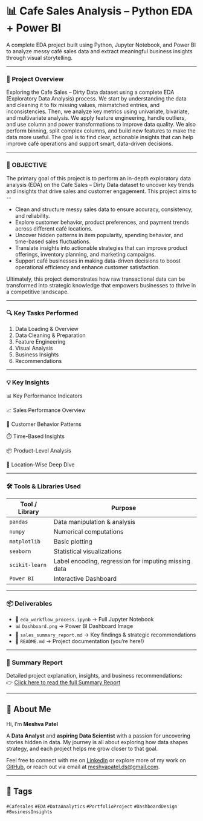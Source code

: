 # 📊 Cafe Sales Analysis – Python EDA + Power BI

A complete EDA project built using Python, Jupyter Notebook, and Power BI to analyze messy café sales data and extract meaningful business insights through visual storytelling.

--- 

### 📌 Project Overview 

Exploring the Cafe Sales – Dirty Data dataset using a complete EDA (Exploratory Data Analysis) process. We start by understanding the data and cleaning it to fix missing values, mismatched entries, and inconsistencies. Then, we analyze key metrics using univariate, bivariate, and multivariate analysis. We apply feature engineering, handle outliers, and use column and power transformations to improve data quality. We also perform binning, split complex columns, and build new features to make the data more useful. The goal is to find clear, actionable insights that can help improve café operations and support smart, data-driven decisions.

---

### 🎯 OBJECTIVE

The primary goal of this project is to perform an in-depth exploratory data analysis (EDA) on the Cafe Sales – Dirty Data dataset to uncover key trends and insights that drive sales and customer engagement.
This project aims to --
  * Clean and structure messy sales data to ensure accuracy, consistency, and reliability.
  * Explore customer behavior, product preferences, and payment trends across different café locations.
  * Uncover hidden patterns in item popularity, spending behavior, and time-based sales fluctuations.
  * Translate insights into actionable strategies that can improve product offerings, inventory planning, and marketing campaigns.
  * Support café businesses in making data-driven decisions to boost operational efficiency and enhance customer satisfaction.

Ultimately, this project demonstrates how raw transactional data can be transformed into strategic knowledge that empowers businesses to thrive in a competitive landscape.

---

### 🔍 Key Tasks Performed

1. Data Loading & Overview
2. Data Cleaning & Preparation
3. Feature Engineering
4. Visual Analysis
5. Business Insights 
6. Recommendations

---

### 💡 Key Insights

📊 Key Performance Indicators

📈 Sales Performance Overview

👥 Customer Behavior Patterns

⏱️ Time-Based Insights

📦 Product-Level Analysis

📍 Location-Wise Deep Dive

---

### 🛠️ Tools & Libraries Used

| Tool / Library    | Purpose |
|-------------------|---------|
| `pandas`          | Data manipulation & analysis |
| `numpy`           | Numerical computations |
| `matplotlib`      | Basic plotting |
| `seaborn`         | Statistical visualizations |
| `scikit-learn`    | Label encoding, regression for imputing missing data |
| `Power BI`        | Interactive Dashboard |

---

### 📦 Deliverables

- 📁 `eda_workflow_process.ipynb` → Full Jupyter Notebook
- 📊 `Dashboard.png` → Power BI Dashboard Image
- 📝 `sales_summary_report.md` → Key findings & strategic recommendations
- 📄 `README.md` → Project documentation (you’re here!)

---

### 📄 Summary Report
Detailed project explanation, insights, and business recommendations:  
👉 [Click here to read the full Summary Report](./sales_summary_report.md)

---

## 🌟 About Me  
Hi, I’m **Meshva Patel**

A **Data Analyst** and **aspiring Data Scientist** with a passion for uncovering stories hidden in data. My journey is all about exploring how data shapes strategy, and each project helps me grow closer to that goal.  

Feel free to connect with me on [LinkedIn](https://www.linkedin.com/in/meshvaapatel/) or explore more of my work on [GitHub](https://github.com/meshvaapatel/), or reach out via email at meshvapatel.ds@gmail.com.

---

## 📌 Tags

`#Cafesales` `#EDA` `#DataAnalytics` `#PortfolioProject` `#DashboardDesign ` `#BusinessInsights`





